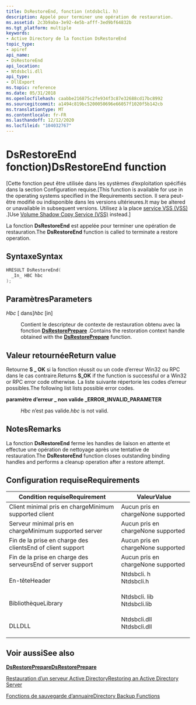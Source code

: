 ```yaml
---
title: DsRestoreEnd, fonction (ntdsbcli. h)
description: Appelé pour terminer une opération de restauration.
ms.assetid: 2c3b9aba-3e92-4e5b-afff-3ed9bf64832b
ms.tgt_platform: multiple
keywords:
- Active Directory de la fonction DsRestoreEnd
topic_type:
- apiref
api_name:
- DsRestoreEnd
api_location:
- Ntdsbcli.dll
api_type:
- DllExport
ms.topic: reference
ms.date: 05/31/2018
ms.openlocfilehash: caabbe216875c2fe934f3c87e32688cd17bc8992
ms.sourcegitcommit: a1494c819bc5200050696e66057f1020f5b142cb
ms.translationtype: MT
ms.contentlocale: fr-FR
ms.lasthandoff: 12/12/2020
ms.locfileid: "104032767"
---
```

# <a name="dsrestoreend-function"></a><span data-ttu-id="0075d-104">DsRestoreEnd fonction)</span><span class="sxs-lookup"><span data-stu-id="0075d-104">DsRestoreEnd function</span></span>

<span data-ttu-id="0075d-105">\[Cette fonction peut être utilisée dans les systèmes d’exploitation spécifiés dans la section Configuration requise.</span><span class="sxs-lookup"><span data-stu-id="0075d-105">\[This function is available for use in the operating systems specified in the Requirements section.</span></span> <span data-ttu-id="0075d-106">Il sera peut-être modifié ou indisponible dans les versions ultérieures.</span><span class="sxs-lookup"><span data-stu-id="0075d-106">It may be altered or unavailable in subsequent versions.</span></span> <span data-ttu-id="0075d-107">Utilisez à la place [service VSS (VSS)](../vss/volume-shadow-copy-service-overview.md) .\]</span><span class="sxs-lookup"><span data-stu-id="0075d-107">Use [Volume Shadow Copy Service (VSS)](../vss/volume-shadow-copy-service-overview.md) instead.\]</span></span>

<span data-ttu-id="0075d-108">La fonction **DsRestoreEnd** est appelée pour terminer une opération de restauration.</span><span class="sxs-lookup"><span data-stu-id="0075d-108">The **DsRestoreEnd** function is called to terminate a restore operation.</span></span>

## <a name="syntax"></a><span data-ttu-id="0075d-109">Syntaxe</span><span class="sxs-lookup"><span data-stu-id="0075d-109">Syntax</span></span>


```C++
HRESULT DsRestoreEnd(
  _In_ HBC hbc
);
```



## <a name="parameters"></a><span data-ttu-id="0075d-110">Paramètres</span><span class="sxs-lookup"><span data-stu-id="0075d-110">Parameters</span></span>

<dl> <dt>

<span data-ttu-id="0075d-111">*Hbc* \[ dans\]</span><span class="sxs-lookup"><span data-stu-id="0075d-111">*hbc* \[in\]</span></span>
</dt> <dd>

<span data-ttu-id="0075d-112">Contient le descripteur de contexte de restauration obtenu avec la fonction [**DsRestorePrepare**](dsrestoreprepare.md) .</span><span class="sxs-lookup"><span data-stu-id="0075d-112">Contains the restoration context handle obtained with the [**DsRestorePrepare**](dsrestoreprepare.md) function.</span></span>

</dd> </dl>

## <a name="return-value"></a><span data-ttu-id="0075d-113">Valeur retournée</span><span class="sxs-lookup"><span data-stu-id="0075d-113">Return value</span></span>

<span data-ttu-id="0075d-114">Retourne **S \_ OK** si la fonction réussit ou un code d’erreur Win32 ou RPC dans le cas contraire.</span><span class="sxs-lookup"><span data-stu-id="0075d-114">Returns **S\_OK** if the function is successful or a Win32 or RPC error code otherwise.</span></span> <span data-ttu-id="0075d-115">La liste suivante répertorie les codes d’erreur possibles.</span><span class="sxs-lookup"><span data-stu-id="0075d-115">The following list lists possible error codes.</span></span>

<dl> <dt>

<span data-ttu-id="0075d-116">**paramètre d’erreur \_ non valide \_**</span><span class="sxs-lookup"><span data-stu-id="0075d-116">**ERROR\_INVALID\_PARAMETER**</span></span>
</dt> <dd>

<span data-ttu-id="0075d-117">*Hbc* n’est pas valide.</span><span class="sxs-lookup"><span data-stu-id="0075d-117">*hbc* is not valid.</span></span>

</dd> </dl>

## <a name="remarks"></a><span data-ttu-id="0075d-118">Notes</span><span class="sxs-lookup"><span data-stu-id="0075d-118">Remarks</span></span>

<span data-ttu-id="0075d-119">La fonction **DsRestoreEnd** ferme les handles de liaison en attente et effectue une opération de nettoyage après une tentative de restauration.</span><span class="sxs-lookup"><span data-stu-id="0075d-119">The **DsRestoreEnd** function closes outstanding binding handles and performs a cleanup operation after a restore attempt.</span></span>

## <a name="requirements"></a><span data-ttu-id="0075d-120">Configuration requise</span><span class="sxs-lookup"><span data-stu-id="0075d-120">Requirements</span></span>



| <span data-ttu-id="0075d-121">Condition requise</span><span class="sxs-lookup"><span data-stu-id="0075d-121">Requirement</span></span> | <span data-ttu-id="0075d-122">Valeur</span><span class="sxs-lookup"><span data-stu-id="0075d-122">Value</span></span> |
|-------------------------------------|-----------------------------------------------------------------------------------------|
| <span data-ttu-id="0075d-123">Client minimal pris en charge</span><span class="sxs-lookup"><span data-stu-id="0075d-123">Minimum supported client</span></span><br/> | <span data-ttu-id="0075d-124">Aucun pris en charge</span><span class="sxs-lookup"><span data-stu-id="0075d-124">None supported</span></span><br/>                                                               |
| <span data-ttu-id="0075d-125">Serveur minimal pris en charge</span><span class="sxs-lookup"><span data-stu-id="0075d-125">Minimum supported server</span></span><br/> | <span data-ttu-id="0075d-126">Aucun pris en charge</span><span class="sxs-lookup"><span data-stu-id="0075d-126">None supported</span></span><br/>                                                               |
| <span data-ttu-id="0075d-127">Fin de la prise en charge des clients</span><span class="sxs-lookup"><span data-stu-id="0075d-127">End of client support</span></span><br/>    | <span data-ttu-id="0075d-128">Aucun pris en charge</span><span class="sxs-lookup"><span data-stu-id="0075d-128">None supported</span></span><br/>                                                               |
| <span data-ttu-id="0075d-129">Fin de la prise en charge des serveurs</span><span class="sxs-lookup"><span data-stu-id="0075d-129">End of server support</span></span><br/>    | <span data-ttu-id="0075d-130">Aucun pris en charge</span><span class="sxs-lookup"><span data-stu-id="0075d-130">None supported</span></span><br/>                                                               |
| <span data-ttu-id="0075d-131">En-tête</span><span class="sxs-lookup"><span data-stu-id="0075d-131">Header</span></span><br/>                   | <dl> <span data-ttu-id="0075d-132"><dt>Ntdsbcli. h</dt></span><span class="sxs-lookup"><span data-stu-id="0075d-132"><dt>Ntdsbcli.h</dt></span></span> </dl>   |
| <span data-ttu-id="0075d-133">Bibliothèque</span><span class="sxs-lookup"><span data-stu-id="0075d-133">Library</span></span><br/>                  | <dl> <span data-ttu-id="0075d-134"><dt>Ntdsbcli. lib</dt></span><span class="sxs-lookup"><span data-stu-id="0075d-134"><dt>Ntdsbcli.lib</dt></span></span> </dl> |
| <span data-ttu-id="0075d-135">DLL</span><span class="sxs-lookup"><span data-stu-id="0075d-135">DLL</span></span><br/>                      | <dl> <span data-ttu-id="0075d-136"><dt>Ntdsbcli.dll</dt></span><span class="sxs-lookup"><span data-stu-id="0075d-136"><dt>Ntdsbcli.dll</dt></span></span> </dl> |



## <a name="see-also"></a><span data-ttu-id="0075d-137">Voir aussi</span><span class="sxs-lookup"><span data-stu-id="0075d-137">See also</span></span>

<dl> <dt>

[<span data-ttu-id="0075d-138">**DsRestorePrepare**</span><span class="sxs-lookup"><span data-stu-id="0075d-138">**DsRestorePrepare**</span></span>](dsrestoreprepare.md)
</dt> <dt>

[<span data-ttu-id="0075d-139">Restauration d’un serveur Active Directory</span><span class="sxs-lookup"><span data-stu-id="0075d-139">Restoring an Active Directory Server</span></span>](restoring-an-active-directory-server.md)
</dt> <dt>

[<span data-ttu-id="0075d-140">Fonctions de sauvegarde d’annuaire</span><span class="sxs-lookup"><span data-stu-id="0075d-140">Directory Backup Functions</span></span>](directory-backup-functions.md)
</dt> </dl>

 

